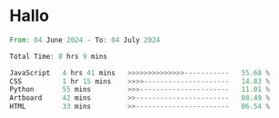 # Hallo
<!--START_SECTION:waka-->

```rust
From: 04 June 2024 - To: 04 July 2024

Total Time: 8 hrs 9 mins

JavaScript   4 hrs 41 mins   >>>>>>>>>>>>>>-----------   55.68 %
CSS          1 hr 15 mins    >>>>---------------------   14.83 %
Python       55 mins         >>>----------------------   11.01 %
Artboard     42 mins         >>-----------------------   08.49 %
HTML         33 mins         >>-----------------------   06.54 %
```

<!--END_SECTION:waka-->
